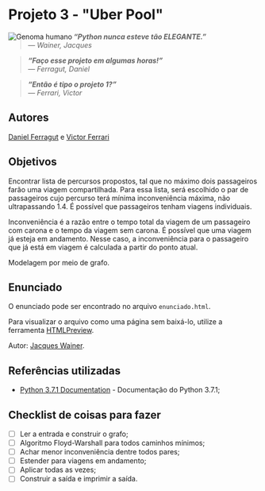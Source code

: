 # Projeto 3 - "Uber Pool"

 <img align = "left" src= https://ds055uzetaobb.cloudfront.net/image_optimizer/2451bee741e6bfbaed46c34be07fa696fd2663ed.png alt="Genoma humano">

> ***“Python nunca esteve tão ELEGANTE.”** <br /> ― Wainer, Jacques*

> ***“Faço esse projeto em algumas horas!”** <br /> ― Ferragut, Daniel*

> ***“Então é tipo o projeto 1?”** <br /> ― Ferrari, Victor*

## Autores
[Daniel Ferragut](https://github.com/danielferragut) e [Victor Ferrari](https://github.com/VFerrari)

## Objetivos
Encontrar lista de percursos propostos, tal que no máximo dois passageiros farão uma viagem compartilhada.
Para essa lista, será escolhido o par de passageiros cujo percurso terá mínima inconveniência máxima, não ultrapassando 1.4.
É possível que passageiros tenham viagens individuais.

Inconveniência é a razão entre o tempo total da viagem de um passageiro com carona e o tempo da viagem sem carona.
É possível que uma viagem já esteja em andamento. Nesse caso, a inconveniência para o passageiro que já está em viagem
é calculada a partir do ponto atual.

Modelagem por meio de grafo.

## Enunciado
O enunciado pode ser encontrado no arquivo `enunciado.html`.

Para visualizar o arquivo como uma página sem baixá-lo, utilize a ferramenta [HTMLPreview](http://htmlpreview.github.io/).

Autor: [Jacques Wainer](https://ic.unicamp.br/~wainer).

## Referências utilizadas
* [Python 3.7.1 Documentation](https://docs.python.org/3/index.html) - Documentação do Python 3.7.1;

## Checklist de coisas para fazer
  -  [ ] Ler a entrada e construir o grafo;
  -  [ ] Algoritmo Floyd-Warshall para todos caminhos mínimos;
  -  [ ] Achar menor inconveniência dentre todos pares;
  -  [ ] Estender para viagens em andamento; 
  -  [ ] Aplicar todas as vezes;
  -  [ ] Construir a saída e imprimir a saída.

